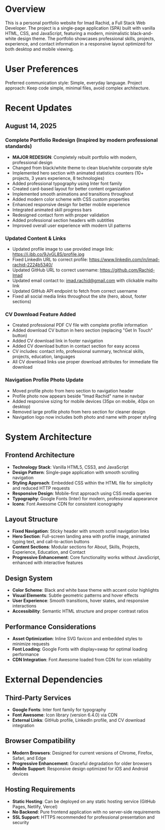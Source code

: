 # Overview

This is a personal portfolio website for Imad Rachid, a Full Stack Web Developer. The project is a single-page application (SPA) built with vanilla HTML, CSS, and JavaScript, featuring a modern, minimalistic black-and-white design theme. The portfolio showcases professional skills, projects, experience, and contact information in a responsive layout optimized for both desktop and mobile viewing.

# User Preferences

Preferred communication style: Simple, everyday language.
Project approach: Keep code simple, minimal files, avoid complex architecture.

# Recent Updates

## August 14, 2025
### Complete Portfolio Redesign (Inspired by modern professional standards)
- **MAJOR REDESIGN**: Completely rebuilt portfolio with modern, professional design
- Changed from black/white theme to clean blue/white corporate style
- Implemented hero section with animated statistics counters (10+ projects, 3 years experience, 8 technologies)
- Added professional typography using Inter font family
- Created card-based layout for better content organization
- Implemented smooth animations and transitions throughout
- Added modern color scheme with CSS custom properties
- Enhanced responsive design for better mobile experience
- Integrated animated skill progress bars
- Redesigned contact form with proper validation
- Added professional section headers with subtitles
- Improved overall user experience with modern UI patterns

### Updated Content & Links
- Updated profile image to use provided image link: https://i.ibb.co/9JvGL8S/profile.jpg
- Fixed LinkedIn URL to correct profile: https://www.linkedin.com/in/imad-rachid-2224b5340/
- Updated GitHub URL to correct username: https://github.com/Rachid-Imad
- Updated email contact to: imad.rachid@gmail.com with clickable mailto link
- Updated GitHub API endpoint to fetch from correct username
- Fixed all social media links throughout the site (hero, about, footer sections)

### CV Download Feature Added
- Created professional PDF CV file with complete profile information
- Added download CV button in hero section (replacing "Get In Touch" button)
- Added CV download link in footer navigation
- Added CV download button in contact section for easy access
- CV includes: contact info, professional summary, technical skills, projects, education, languages
- All CV download links use proper download attributes for immediate file download

### Navigation Profile Photo Update
- Moved profile photo from hero section to navigation header
- Profile photo now appears beside "Imad Rachid" name in navbar
- Added responsive sizing for mobile devices (35px on mobile, 40px on desktop)
- Removed large profile photo from hero section for cleaner design
- Navigation logo now includes both photo and name with proper styling

# System Architecture

## Frontend Architecture
- **Technology Stack**: Vanilla HTML5, CSS3, and JavaScript
- **Design Pattern**: Single-page application with smooth scrolling navigation
- **Styling Approach**: Embedded CSS within the HTML file for simplicity and reduced HTTP requests
- **Responsive Design**: Mobile-first approach using CSS media queries
- **Typography**: Google Fonts (Inter) for modern, professional appearance
- **Icons**: Font Awesome CDN for consistent iconography

## Layout Structure
- **Fixed Navigation**: Sticky header with smooth scroll navigation links
- **Hero Section**: Full-screen landing area with profile image, animated typing text, and call-to-action buttons
- **Content Sections**: Modular sections for About, Skills, Projects, Experience, Education, and Contact
- **Progressive Enhancement**: Core functionality works without JavaScript, enhanced with interactive features

## Design System
- **Color Scheme**: Black and white base theme with accent color highlights
- **Visual Elements**: Subtle geometric patterns and hover effects
- **User Experience**: Smooth transitions, hover states, and responsive interactions
- **Accessibility**: Semantic HTML structure and proper contrast ratios

## Performance Considerations
- **Asset Optimization**: Inline SVG favicon and embedded styles to minimize requests
- **Font Loading**: Google Fonts with display=swap for optimal loading performance
- **CDN Integration**: Font Awesome loaded from CDN for icon reliability

# External Dependencies

## Third-Party Services
- **Google Fonts**: Inter font family for typography
- **Font Awesome**: Icon library (version 6.4.0) via CDN
- **External Links**: GitHub profile, LinkedIn profile, and CV download integration

## Browser Compatibility
- **Modern Browsers**: Designed for current versions of Chrome, Firefox, Safari, and Edge
- **Progressive Enhancement**: Graceful degradation for older browsers
- **Mobile Support**: Responsive design optimized for iOS and Android devices

## Hosting Requirements
- **Static Hosting**: Can be deployed on any static hosting service (GitHub Pages, Netlify, Vercel)
- **No Backend**: Pure frontend application with no server-side requirements
- **SSL Support**: HTTPS recommended for professional presentation and security